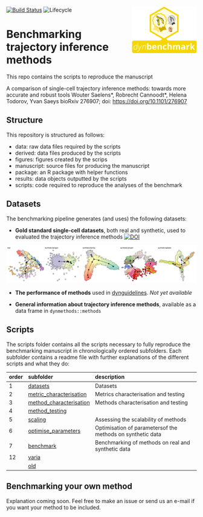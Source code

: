 
<!-- README.md is generated from README.Rmd. Please edit that file -->
[![Build Status](https://api.travis-ci.org/dynverse/dynbenchmark.svg)](https://travis-ci.org/dynverse/dynbenchmark) ![Lifecycle](https://img.shields.io/badge/lifecycle-experimental-orange.svg) <img src="package/man/figures/logo.png" align="right" />

Benchmarking trajectory inference methods
=========================================

This repo contains the scripts to reproduce the manuscript

A comparison of single-cell trajectory inference methods: towards more accurate and robust tools
Wouter Saelens\*, Robrecht Cannoodt\*, Helena Todorov, Yvan Saeys
bioRxiv 276907; doi: <https://doi.org/10.1101/276907>

Structure
---------

This repository is structured as follows:

-   data: raw data files required by the scripts
-   derived: data files produced by the scripts
-   figures: figures created by the scrips
-   manuscript: source files for producing the manuscript
-   package: an R package with helper functions
-   results: data objects outputted by the scripts
-   scripts: code required to reproduce the analyses of the benchmark

Datasets
--------

The benchmarking pipeline generates (and uses) the following datasets:

-   **Gold standard single-cell datasets**, both real and synthetic, used to evaluated the trajectory inference methods [![DOI](https://zenodo.org/badge/DOI/10.5281/zenodo.1211533.svg)](https://doi.org/10.5281/zenodo.1211533)

![datasets](package/man/figures/datasets.png)

-   **The performance of methods** used in [dynguidelines](https://www.github.com/dynverse/dynguidelines). *Not yet available*

-   **General information about trajectory inference methods**, available as a data frame in `dynmethods::methods`

Scripts
-------

The scripts folder contains all the scripts necessary to fully reproduce the benchmarking manuscript in chronologically ordered subfolders. Each subfolder contains a readme file with further explanations of the different scripts and what they do:

| order | subfolder                                                                                                           | description                                                |
|:------|:--------------------------------------------------------------------------------------------------------------------|:-----------------------------------------------------------|
| 1     | [datasets](https://github.com/dynverse/dynbenchmark/tree/master/scripts/01-datasets)                                | Datasets                                                   |
| 2     | [metric\_characterisation](https://github.com/dynverse/dynbenchmark/tree/master/scripts/02-metric_characterisation) | Metrics characterisation and testing                       |
| 3     | [method\_characterisation](https://github.com/dynverse/dynbenchmark/tree/master/scripts/03-method_characterisation) | Methods characterisation and testing                       |
| 4     | [method\_testing](https://github.com/dynverse/dynbenchmark/tree/master/scripts/04-method_testing)                   |                                                            |
| 5     | [scaling](https://github.com/dynverse/dynbenchmark/tree/master/scripts/05-scaling)                                  | Assessing the scalability of methods                       |
| 6     | [optimise\_parameters](https://github.com/dynverse/dynbenchmark/tree/master/scripts/06-optimise_parameters)         | Optimisation of parametersof the methods on synthetic data |
| 7     | [benchmark](https://github.com/dynverse/dynbenchmark/tree/master/scripts/07-benchmark)                              | Benchmarking of methods on real and synthetic data         |
| 12    | [varia](https://github.com/dynverse/dynbenchmark/tree/master/scripts/12-varia)                                      |                                                            |
|       | [old](https://github.com/dynverse/dynbenchmark/tree/master/scripts/old)                                             |                                                            |

Benchmarking your own method
----------------------------

Explanation coming soon. Feel free to make an issue or send us an e-mail if you want your method to be included.
